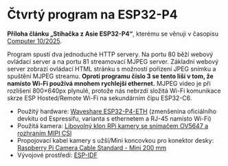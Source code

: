 # Čtvrtý program na ESP32-P4

**Příloha článku „Stíhačka z Asie ESP32-P4“**, kterému se věnuji v časopisu [Computer 10/2025](https://www.ikiosek.cz/computer).

Program spustí dva jednoduché HTTP servery. Na portu 80 běží webový ovládací server a na portu 81 streamovací MJPEG server. Základní webový server zobrazí ovládací HTML stránku s možností pořízení JPEG snímku a spuštění MJPEG streamu. **Oproti programu číslo 3 se tento liší v tom, že namísto Wi-Fi používá mnohem rychlejší ethernet.** MJPEG video je při rozlišení 800×640px plynulé, protože nás nebrzdí složitá Wi-Fi komunikace skrze ESP Hosted/Remote Wi-Fi na sekundárním čipu ESP32-C6. 

- Použitý hardware: [Waveshare ESP32-P4-ETH](https://www.waveshare.com/esp32-p4-wifi6.htm?sku=32020) (zmenšenína oficiálního devkitu od Espressifu, varianta s ethernetem a RJ-45 namísto Wi-Fi)
- Použitá kamera: [Libovolný klon RPi kamery se snímačem OV5647 a rozhraním MIPI CSI](https://www.waveshare.com/rpi-camera-b.htm)
- Propojovací kabel kamery s užší/Mini koncovkou pro konektor desky: [Raspberry Pi Camera Cable Standard - Mini 200 mm](https://rpishop.cz/mipi/6501-raspberry-pi-5-camera-cable-standard-mini-200-mm.html)
- Vývojové prostředí: [ESP-IDF](https://docs.espressif.com/projects/esp-idf/en/stable/esp32p4/get-started/index.html)
